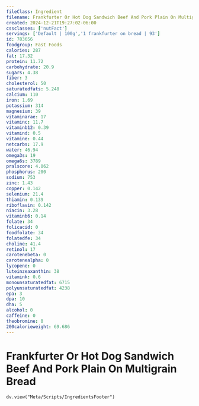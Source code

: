 ```yaml
---
fileClass: Ingredient
filename: Frankfurter Or Hot Dog Sandwich Beef And Pork Plain On Multigrain Bread
created: 2024-12-21T19:27:02-06:00
cssclasses: ['nutFact']
servings: ['Default | 100g','1 frankfurter on bread | 93']
id: 783656
foodgroup: Fast Foods
calories: 287
fat: 17.32
protein: 11.72
carbohydrate: 20.9
sugars: 4.38
fiber: 3
cholesterol: 50
saturatedfats: 5.248
calcium: 110
iron: 1.69
potassium: 314
magnesium: 39
vitaminarae: 17
vitaminc: 11.7
vitaminb12: 0.39
vitamind: 0.5
vitamine: 0.44
netcarbs: 17.9
water: 46.94
omega3s: 19
omega6s: 3789
pralscore: 4.062
phosphorus: 200
sodium: 753
zinc: 1.43
copper: 0.142
selenium: 21.4
thiamin: 0.139
riboflavin: 0.142
niacin: 3.28
vitaminb6: 0.14
folate: 34
folicacid: 0
foodfolate: 34
folatedfe: 34
choline: 41.4
retinol: 17
carotenebeta: 0
carotenealpha: 0
lycopene: 0
luteinzeaxanthin: 38
vitamink: 0.6
monounsaturatedfat: 6715
polyunsaturatedfat: 4238
epa: 3
dpa: 10
dha: 5
alcohol: 0
caffeine: 0
theobromine: 0
200calorieweight: 69.686
---
```


# Frankfurter Or Hot Dog Sandwich Beef And Pork Plain On Multigrain Bread

```dataviewjs
dv.view("Meta/Scripts/IngredientsFooter")
```
